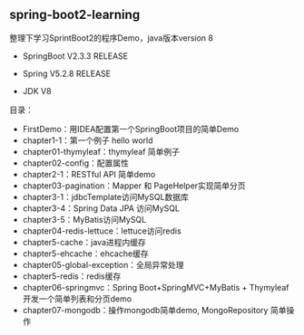## spring-boot2-learning
整理下学习SprintBoot2的程序Demo，java版本version 8

- SpringBoot V2.3.3 RELEASE

- Spring V5.2.8 RELEASE

- JDK V8

  

目录：

- FirstDemo：用IDEA配置第一个SpringBoot项目的简单Demo
- chapter1-1：第一个例子 hello world
- chapter01-thymyleaf：thymyleaf 简单例子
- chapter02-config：配置属性
- chapter2-1：RESTful API 简单demo
- chapter03-pagination：Mapper 和 PageHelper实现简单分页
- chapter3-1：jdbcTemplate访问MySQL数据库
- chapter3-4：Spring Data JPA 访问MySQL
- chapter3-5：MyBatis访问MySQL
- chapter04-redis-lettuce：lettuce访问redis
- chapter5-cache：java进程内缓存
- chapter5-ehcache：ehcache缓存
- chapter05-global-exception：全局异常处理
- chapter5-redis：redis缓存
- chapter06-springmvc：Spring Boot+SpringMVC+MyBatis + Thymyleaf 开发一个简单列表和分页demo
- chapter07-mongodb：操作mongodb简单demo, MongoRepository 简单操作
